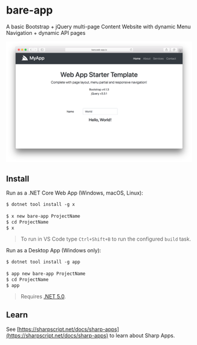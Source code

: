 # bare-app

A basic Bootstrap + jQuery multi-page Content Website with dynamic Menu Navigation + dynamic API pages

[![](https://raw.githubusercontent.com/NetCoreApps/TemplatePages/master/src/wwwroot/assets/img/screenshots/bare.png)](http://bare.web-app.io)

## Install

Run as a .NET Core Web App (Windows, macOS, Linux):

    $ dotnet tool install -g x

    $ x new bare-app ProjectName
    $ cd ProjectName
    $ x

> To run in VS Code type `Ctrl+Shift+B` to run the configured `build` task.

Run as a Desktop App (Windows only):

    $ dotnet tool install -g app

    $ app new bare-app ProjectName
    $ cd ProjectName
    $ app

> Requires [.NET 5.0](https://dotnet.microsoft.com/download/).

## Learn

See [https://sharpscript.net/docs/sharp-apps](https://sharpscript.net/docs/sharp-apps) to learn about Sharp Apps.
